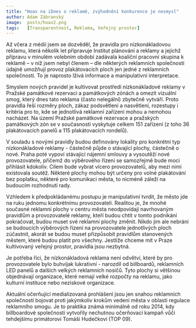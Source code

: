 ```yaml
---
title: "Hoax na iDnes o reklamě, zvýhodnění konkurence je nesmysl"
author: Adam Zábranský
image:  posts/hoax2.png
tags:   [Transparentnost, Reklama, Veřejný prostor]
---
```


Až včera z médií jsem se dozvěděl, že pravidla pro nízkonákladovou reklamu, která několik let připravuje Institut plánování a reklamy a jejichž přípravu v minulém volebním období zadávala koaliční pracovní skupina k reklamě – v níž jsem nebyl členem – dle některých reklamních společností údajně umožňují provoz plakátovacích ploch jen jedné z reklamních společností. To je naprosto lživá informace a manipulativní interpretace.

Smyslem nových pravidel je kultivovat prostředí nízkonákladové reklamy v Pražské památkové rezervaci a památkových zónách a omezit vizuální smog, který dnes tato reklama (často nelegální) zbytečně vytváří. Proto pravidla řeší rozměry ploch, zákaz podsvětlení a nasvětlení, rozestupy i kritéria pro to, kde se jednotlivá reklamní zařízení mohou a nemohou nacházet. Na území Pražské památkové rezervace a pražských památkových zón se v současnosti vyskytuje celkem 151 zařízení (z toho 36 plakátovacích panelů a 115 plakátovacích rondelů). 

V souladu s novými pravidly budou definovány lokality pro konkrétní typ nízkonákladové reklamy - částečně půjde o stávající plochy, částečně o nové. Praha poté vypoví stávající nájemní smlouvy a vysoutěží nové provozovatele, přičemž do výběrového řízení se samozřejmě bude moci přihlásit kdokoliv. Cílem bude vybrat vícero provozovatelů, aby mezi nimi existovala soutěž. Některé plochy mohou být určeny pro volné plakátování bez poplatku, některé pro komunikaci města, to nicméně záleží na budoucím rozhodnutí rady.

Vzhledem k předpokládanému postupu je manipulativní tvrdit, že město jde na ruku jednomu konkrétnímu provozovateli. Realitou je, že mnohé současné reklamní plochy v centru města neodpovídají navrhovaným pravidlům a provozovatelé reklamy, kteří budou chtít v tomto podnikání pokračovat, budou muset své reklamní plochy změnit. Nikdo jim ale nebrání se budoucích výběrových řízení na provozovatele jednotlivých ploch zúčastnit, akorát se budou muset přizpůsobit pravidlům stanovených městem, které budou platit pro všechny. Jestliže chceme mít v Praze kultivovaný veřejný prostor, pravidla jsou nezbytná.

Je potřeba říci, že nízkonákladová reklama není odvětví, které by pro provozovatele bylo buhvíjak lukrativní - narozdíl od billboardů, reklamních LED panelů a dalších velkých reklamních nosičů. Tyto plochy si většinou objednávají organizace, které nemají velké rozpočty na reklamu, jako kulturní instituce nebo neziskové organizace. 

Aktuální očerňující medializovaná prohlášení jsou jen snahou reklamních společností bojovat proti jakýmkoliv krokům vedení města v oblasti regulace reklamního smogu. Je to praktika známá minimálně od roku 2014, kdy billboardové společnosti vytvořily nechutnou očerňovací kampaň vůči tehdejšímu primátorovi Tomáši Hudečkovi (TOP 09). 
